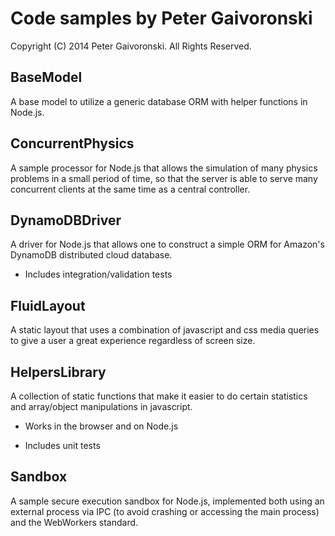 # Code samples by Peter Gaivoronski #

Copyright (C) 2014 Peter Gaivoronski. All Rights Reserved.

## BaseModel ##
A base model to utilize a generic database ORM with helper functions in Node.js.

## ConcurrentPhysics ##
A sample processor for Node.js that allows the simulation of many physics problems in a small period of time, so that the server is able to serve many concurrent clients at the same time as a central controller.

## DynamoDBDriver ##
A driver for Node.js that allows one to construct a simple ORM for Amazon's DynamoDB distributed cloud database.

* Includes integration/validation tests

## FluidLayout ##
A static layout that uses a combination of javascript and css media queries to give a user a great experience regardless of screen size.

## HelpersLibrary ##
A collection of static functions that make it easier to do certain statistics and array/object manipulations in javascript.

* Works in the browser and on Node.js

* Includes unit tests

## Sandbox ##
A sample secure execution sandbox for Node.js, implemented both using an external process via IPC (to avoid crashing or accessing the main process) and the WebWorkers standard.